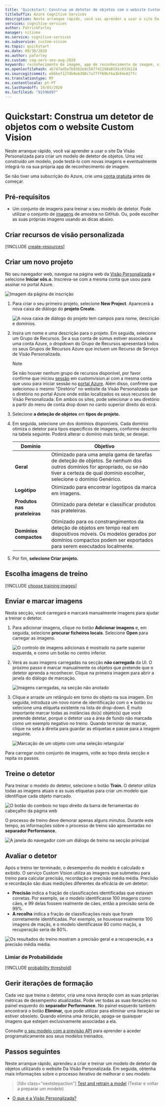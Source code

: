 ```yaml
---
title: 'Quickstart: Construa um detetor de objetos com o website Custom Vision'
titleSuffix: Azure Cognitive Services
description: Neste arranque rápido, você vai aprender a usar o site Da Visão Personalizada para criar, treinar e testar um modelo de detetor de objetos.
services: cognitive-services
author: PatrickFarley
manager: nitinme
ms.service: cognitive-services
ms.subservice: custom-vision
ms.topic: quickstart
ms.date: 09/30/2020
ms.author: pafarley
ms.custom: cog-serv-seo-aug-2020
keywords: reconhecimento de imagem, app de reconhecimento de imagem, visão personalizada
ms.openlocfilehash: ab747ad5e7b9362e9c587741198a0191c032b124
ms.sourcegitcommit: eb6bef1274b9e6390c7a77ff69bf6a3b94e827fc
ms.translationtype: MT
ms.contentlocale: pt-PT
ms.lasthandoff: 10/05/2020
ms.locfileid: "91596897"
---
```

# <a name="quickstart-build-an-object-detector-with-the-custom-vision-website"></a>Quickstart: Construa um detetor de objetos com o website Custom Vision

Neste arranque rápido, você vai aprender a usar o site Da Visão Personalizada para criar um modelo de detetor de objetos. Uma vez construído um modelo, pode testá-lo com novas imagens e eventualmente integrá-lo na sua própria app de reconhecimento de imagem.

Se não tiver uma subscrição do Azure, crie uma [conta gratuita](https://azure.microsoft.com/free/cognitive-services/) antes de começar.

## <a name="prerequisites"></a>Pré-requisitos

- Um conjunto de imagens para treinar o seu modelo de detetor. Pode utilizar o conjunto de [imagens](https://github.com/Azure-Samples/cognitive-services-python-sdk-samples/tree/master/samples/vision/images) de amostra no GitHub. Ou, pode escolher as suas próprias imagens usando as dicas abaixo.

## <a name="create-custom-vision-resources"></a>Criar recursos de visão personalizada

[!INCLUDE [create-resources](includes/create-resources.md)]

## <a name="create-a-new-project"></a>Criar um novo projeto

No seu navegador web, navegue na página web da [Visão Personalizada](https://customvision.ai) e selecione __Iniciar sôs.o.__ Inscreva-se com a mesma conta que usou para assinar no portal Azure.

![Imagem da página de inscrição](./media/browser-home.png)


1. Para criar o seu primeiro projeto, selecione **New Project**. Aparecerá a nova caixa de diálogo do **projeto Create.**

    ![A nova caixa de diálogo do projeto tem campos para nome, descrição e domínios.](./media/get-started-build-detector/new-project.png)

1. Insira um nome e uma descrição para o projeto. Em seguida, selecione um Grupo de Recursos. Se a sua conta de súmus estiver associada a uma conta Azure, o dropdown do Grupo de Recursos apresentará todos os seus Grupos de Recursos Azure que incluem um Recurso de Serviço de Visão Personalizada. 

   > [!NOTE]
   > Se não houver nenhum grupo de recursos disponível, por favor confirme que iniciou [sessão](https://customvision.ai) em customvision.ai com a mesma conta que usou para iniciar sessão no [portal Azure](https://portal.azure.com/). Além disso, confirme que selecionou o mesmo "Diretório" no website da Visão Personalizada que o diretório no portal Azure onde estão localizados os seus recursos de Visão Personalizada. Em ambos os sites, pode selecionar o seu diretório a partir do menu de conta drop down no canto superior direito do ecrã. 

1. Selecione __a deteção de objetos__ em __tipos de projeto.__

1. Em seguida, selecione um dos domínios disponíveis. Cada domínio otimiza o detetor para tipos específicos de imagens, conforme descrito na tabela seguinte. Poderá alterar o domínio mais tarde, se desejar.

    |Domínio|Objetivo|
    |---|---|
    |__Geral__| Otimizado para uma ampla gama de tarefas de deteção de objetos. Se nenhum dos outros domínios for apropriado, ou se não tiver a certeza de qual domínio escolher, selecione o domínio Genérico. |
    |__Logótipo__|Otimizado para encontrar logotipos da marca em imagens.|
    |__Produtos nas prateleiras__|Otimizado para detetar e classificar produtos nas prateleiras.|
    |__Domínios compactos__| Otimizado para os constrangimentos da deteção de objetos em tempo real em dispositivos móveis. Os modelos gerados por domínios compactos podem ser exportados para serem executados localmente.|

1. Por fim, __selecione Criar projeto.__

## <a name="choose-training-images"></a>Escolha imagens de treino

[!INCLUDE [choose training images](includes/choose-training-images.md)]

## <a name="upload-and-tag-images"></a>Enviar e marcar imagens

Nesta secção, você carregará e marcará manualmente imagens para ajudar a treinar o detetor. 

1. Para adicionar imagens, clique no botão __Adicionar imagens__ e, em seguida, selecione __procurar ficheiros locais__. Selecione __Open__ para carregar as imagens.

    ![O controlo de imagens adicionais é mostrado na parte superior esquerda, e como um botão no centro inferior.](./media/get-started-build-detector/add-images.png)

1. Verá as suas imagens carregadas na secção **não carregada** da UI. O próximo passo é marcar manualmente os objetos que pretende que o detetor aprenda a reconhecer. Clique na primeira imagem para abrir a janela do diálogo de marcação. 

    ![Imagens carregadas, na secção não anotado](./media/get-started-build-detector/images-untagged.png)

1. Clique e arraste um retângulo em torno do objeto na sua imagem. Em seguida, introduza um novo nome de identificação com o **+** botão ou selecione uma etiqueta existente na lista de drop-down. É muito importante marcar todas as instâncias do(s) objeto(s) que você pretende detetar, porque o detetor usa a área de fundo não marcada como um exemplo negativo no treino. Quando terminar de marcar, clique na seta à direita para guardar as etiquetas e passe para a imagem seguinte.

    ![Marcação de um objeto com uma seleção retangular](./media/get-started-build-detector/image-tagging.png)

Para carregar outro conjunto de imagens, volte ao topo desta secção e repita os passos.

## <a name="train-the-detector"></a>Treine o detetor

Para treinar o modelo do detetor, selecione o botão **Train.** O detetor utiliza todas as imagens atuais e as suas etiquetas para criar um modelo que identifique cada objeto marcado.

![O botão do comboio no topo direito da barra de ferramentas do cabeçalho da página web](./media/getting-started-build-a-classifier/train01.png)

O processo de treino deve demorar apenas alguns minutos. Durante este tempo, as informações sobre o processo de treino são apresentadas no **separador Performance.**

![A janela do navegador com um diálogo de treino na secção principal](./media/get-started-build-detector/training.png)

## <a name="evaluate-the-detector"></a>Avaliar o detetor

Após o treino ter terminado, o desempenho do modelo é calculado e exibido. O serviço Custom Vision utiliza as imagens que submeteu para treino para calcular precisão, recordação e precisão média média. Precisão e recordação são duas medições diferentes da eficácia de um detetor:

- **Precisão** indica a fração de classificações identificadas que estavam corretas. Por exemplo, se o modelo identificasse 100 imagens como cães, e 99 delas fossem realmente de cães, então a precisão seria de 99%.
- **A recolha** indica a fração de classificações reais que foram corretamente identificadas. Por exemplo, se houvesse realmente 100 imagens de maçãs, e o modelo identificasse 80 como maçãs, a recuperação seria de 80%.

![Os resultados do treino mostram a precisão geral e a recuperação, e a precisão média média.](./media/get-started-build-detector/trained-performance.png)

### <a name="probability-threshold"></a>Limiar de Probabilidade

[!INCLUDE [probability threshold](includes/probability-threshold.md)]

## <a name="manage-training-iterations"></a>Gerir iterações de formação

Cada vez que treina o detetor, cria uma nova _iteração_ com as suas próprias métricas de desempenho atualizadas. Pode ver todas as suas iterações no painel esquerdo do **separador Performance.** No painel esquerdo também encontrará o botão **Eliminar,** que pode utilizar para eliminar uma iteração se estiver obsoleto. Quando elimina uma iteração, apaga-se quaisquer imagens que estejam exclusivamente associadas a ela.

Consulte [o seu modelo com a previsão API](./use-prediction-api.md) para aprender a aceder programaticamente aos seus modelos treinados.

## <a name="next-steps"></a>Passos seguintes

Neste arranque rápido, aprendeu a criar e treinar um modelo de detetor de objetos utilizando o website Da Visão Personalizada. Em seguida, obtenha mais informações sobre o processo iterativo de melhorar o seu modelo.

> [!div class="nextstepaction"]
> [Test and retrain a model](test-your-model.md) (Testar e voltar a preparar um modelo)

* [O que é a Visão Personalizada?](./overview.md)
